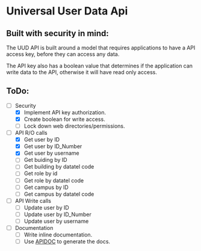 # Universal User Data Api

## Built with security in mind:

The UUD API is built around a model that requires applications to have a API access key, before they can access any data.

The API key also has a boolean value that determines if the application can write data to the API, otherwise it will have read only access.

## ToDo:

- [ ] Security
  - [X] Implement API key authorization.
  - [X] Create boolean for write access.
  - [ ] Lock down web directories/permissions.
- [ ] API R/O calls
  - [X] Get user by ID
  - [X] Get user by ID_Number
  - [X] Get user by username
  - [ ] Get buiding by ID
  - [ ] Get building by datatel code
  - [ ] Get role by id
  - [ ] Get role by datatel code
  - [ ] Get campus by ID
  - [ ] Get campus by datatel code
- [ ] API Write calls
  - [ ] Update user by ID
  - [ ] Update user by ID_Number
  - [ ] Update user by username
- [ ] Documentation
  - [ ] Write inline documentation.
  - [ ] Use [APIDOC](http://apidocjs.com/) to generate the docs.